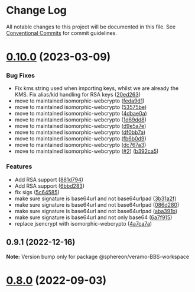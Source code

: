 # Change Log

All notable changes to this project will be documented in this file.
See [Conventional Commits](https://conventionalcommits.org) for commit guidelines.

# [0.10.0](https://github.com/Sphereon-Opensource/veramo-BBS/compare/v0.9.1...v0.10.0) (2023-03-09)

### Bug Fixes

- Fix kms string used when importing keys, whilst we are already the KMS. Fix alias/kid handling for RSA keys ([20ed263](https://github.com/Sphereon-Opensource/veramo-BBS/commit/20ed26354c4fa10d1361405378acafb99d42a6ba))
- move to maintained isomorphic-webcrypto ([feda9d1](https://github.com/Sphereon-Opensource/veramo-BBS/commit/feda9d15ff161f474aaac454e22fac11cf6562ba))
- move to maintained isomorphic-webcrypto ([53575be](https://github.com/Sphereon-Opensource/veramo-BBS/commit/53575be953cb7ac1e6683c7585366ce7f28e4359))
- move to maintained isomorphic-webcrypto ([4dbae0a](https://github.com/Sphereon-Opensource/veramo-BBS/commit/4dbae0a542bb52a9d81156286d39ac1d9eae7b23))
- move to maintained isomorphic-webcrypto ([1d69dd8](https://github.com/Sphereon-Opensource/veramo-BBS/commit/1d69dd82d1fa0090a9d40dae67c31b21fb98244a))
- move to maintained isomorphic-webcrypto ([d9e5a7e](https://github.com/Sphereon-Opensource/veramo-BBS/commit/d9e5a7e84c5b049401c53b1d4e0c48e74379a1f6))
- move to maintained isomorphic-webcrypto ([df0bb7a](https://github.com/Sphereon-Opensource/veramo-BBS/commit/df0bb7a787d8d228dc4e89b54c6bb3a9618185e1))
- move to maintained isomorphic-webcrypto ([fb6b0d9](https://github.com/Sphereon-Opensource/veramo-BBS/commit/fb6b0d92add1d47edc2a4fa41125616282e6cd90))
- move to maintained isomorphic-webcrypto ([dc767a3](https://github.com/Sphereon-Opensource/veramo-BBS/commit/dc767a325b4d55c06ff5ae0fb8f962b9b1909d64))
- move to maintained isomorphic-webcrypto ([#2](https://github.com/Sphereon-Opensource/veramo-BBS/issues/2)) ([b392ca5](https://github.com/Sphereon-Opensource/veramo-BBS/commit/b392ca521b676ce2c578ab507dcc444c45881033))

### Features

- Add RSA support ([881d794](https://github.com/Sphereon-Opensource/veramo-BBS/commit/881d794df934908242f9292cfd5be58fb16ee8a1))
- Add RSA support ([6bbd283](https://github.com/Sphereon-Opensource/veramo-BBS/commit/6bbd283e82ee33a11feb8ad8346776d0948dcb80))
- fix sigs ([5c64585](https://github.com/Sphereon-Opensource/veramo-BBS/commit/5c645857e8e7d6c24e02332d1a4183ebf0f88c44))
- make sure signature is base64url and not base64urlpad ([3b31a2f](https://github.com/Sphereon-Opensource/veramo-BBS/commit/3b31a2fb86080e7d09a343c99ac47c12753425a3))
- make sure signature is base64url and not base64urlpad ([086d280](https://github.com/Sphereon-Opensource/veramo-BBS/commit/086d280627c9ce0e9f862fb4b2577acd0bfad47c))
- make sure signature is base64url and not base64urlpad ([aba391b](https://github.com/Sphereon-Opensource/veramo-BBS/commit/aba391b900c21204f78ded098def5eb92077ef1c))
- make sure signature is base64url and not only base64 ([6a7f915](https://github.com/Sphereon-Opensource/veramo-BBS/commit/6a7f915684cf3df1182a44870a92981fe62edfa2))
- replace jsencrypt with isomorphic-webcrypto ([4a7ca7a](https://github.com/Sphereon-Opensource/veramo-BBS/commit/4a7ca7acc995d5050c159a89f2a7dee3f71e67af))

## 0.9.1 (2022-12-16)

**Note:** Version bump only for package @sphereon/veramo-BBS-workspace

# [0.8.0](https://github.com/Sphereon-Opensource/SSI-SDK/compare/v0.7.0...v0.8.0) (2022-09-03)

